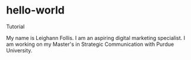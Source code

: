 # hello-world
Tutorial

My name is Leighann Follis.  I am an aspiring digital marketing specialist.
I am working on my Master's in Strategic Communication with Purdue University.

